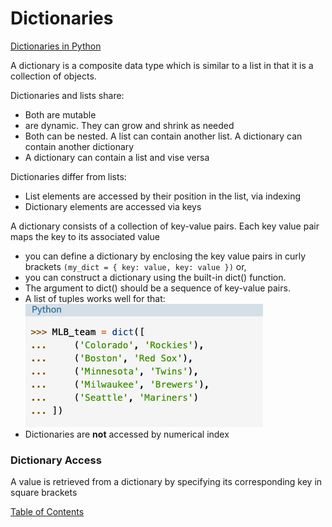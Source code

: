 # Dictionaries

[Dictionaries in Python](https://realpython.com/python-dicts/)

A dictionary is a composite data type which is similar to a list in that it is a collection of objects.

Dictionaries and lists share:

- Both are mutable
- are dynamic. They can grow and shrink as needed
- Both can be nested. A list can contain another list. A dictionary can contain another dictionary
- A dictionary can contain a list and vise versa

Dictionaries differ from lists:

- List elements are accessed by their position in the list, via indexing
- Dictionary elements are accessed via keys

A dictionary consists of a collection of key-value pairs. Each key value pair maps the key to its associated value
- you can define a dictionary by enclosing the key value pairs in curly brackets ```(my_dict = { key: value, key: value })``` or,
- you can construct a dictionary using the built-in dict() function. 
- The argument to dict() should be a sequence of key-value pairs. 
- A list of tuples works well for that:
  ![build in dictionary](../dict-img/built-in-func.png)
- Dictionaries are **not** accessed by numerical index

### Dictionary Access
A value is retrieved from a dictionary by specifying its corresponding key in square brackets


[Table of Contents](../index.md)
